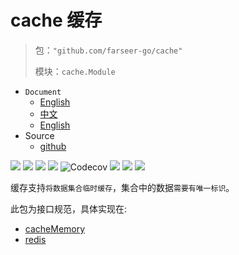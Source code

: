# cache 缓存
> 包：`"github.com/farseer-go/cache"`
> 
> 模块：`cache.Module`

- `Document`
    - [English](https://farseer-go.github.io/doc/#/en-us/)
    - [中文](https://farseer-go.github.io/doc/)
    - [English](https://farseer-go.github.io/doc/#/en-us/)
- Source
    - [github](https://github.com/farseer-go/fs)

![](https://img.shields.io/github/stars/farseer-go?style=social)
![](https://img.shields.io/github/license/farseer-go/cache)
![](https://img.shields.io/github/go-mod/go-version/farseer-go/cache)
![](https://img.shields.io/github/v/release/farseer-go/cache)
![Codecov](https://img.shields.io/codecov/c/github/farseer-go/cache)
![](https://img.shields.io/github/languages/code-size/farseer-go/cache)
![](https://img.shields.io/github/directory-file-count/farseer-go/cache)
![](https://goreportcard.com/badge/github.com/farseer-go/cache)

缓存支持`将数据集合临时缓存`，集合中的数据`需要有唯一标识`。

此包为接口规范，具体实现在:

- [cacheMemory](https://github.com/farseer-go/cacheMemory)
- [redis](https://github.com/farseer-go/redis)